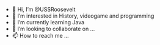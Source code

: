 - 👋 Hi, I’m @USSRoosevelt
- 👀 I’m interested in History, videogame and programming
- 🌱 I’m currently learning Java
- 💞️ I’m looking to collaborate on ...
- 📫 How to reach me ...

<!---
USSRoosevelt/USSRoosevelt is a ✨ special ✨ repository because its `README.md` (this file) appears on your GitHub profile.
You can click the Preview link to take a look at your changes.
--->
